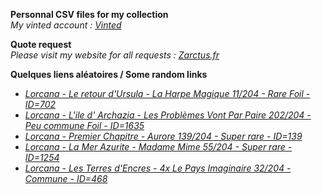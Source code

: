 **Personnal CSV files for my collection**  
*My vinted account : [Vinted](https://www.vinted.fr/member/223153477)*

**Quote request**  
*Please visit my website for all requests : [Zarctus.fr](https://www.zarctus.fr/)*


**Quelques liens aléatoires / Some random links**
- *[Lorcana - Le retour d'Ursula - La Harpe Magique 11/204 - Rare Foil - ID=702](https://www.vinted.fr/items/6036043748-lorcana-le-retour-dursula-la-harpe-magique-11204-rare-foil-id702)*
- *[Lorcana - L'ile d' Archazia - Les Problèmes Vont Par Paire 202/204 - Peu commune Foil - ID=1635](https://www.vinted.fr/items/6631802549-lorcana-lile-d-archazia-les-problemes-vont-par-paire-202204-peu-commune-foil-id1635)*
- *[Lorcana - Premier Chapitre - Aurore 139/204 - Super rare - ID=139](https://www.vinted.fr/items/5734660911-lorcana-premier-chapitre-aurore-139204-super-rare-id139)*
- *[Lorcana - La Mer Azurite - Madame Mime 55/204 - Super rare - ID=1254](https://www.vinted.fr/items/6404427357-lorcana-la-mer-azurite-madame-mime-55204-super-rare-id1254)*
- *[Lorcana - Les Terres d'Encres - 4x Le Pays Imaginaire 32/204 - Commune - ID=468](https://www.vinted.fr/items/6091180532-lorcana-les-terres-dencres-4x-le-pays-imaginaire-32204-commune-id468)*
